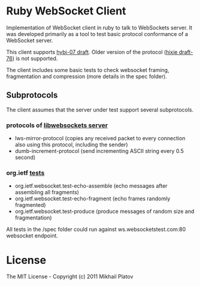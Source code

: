 # Ruby WebSocket Client

Implementation of WebSocket client in ruby to talk to WebSockets server. It was developed primarily as a tool to test basic protocol conformance of a WebSocket server.

This client supports [hybi-07 draft](http://tools.ietf.org/html/draft-ietf-hybi-thewebsocketprotocol-07). Older version of the protocol ([hixie draft-76](http://tools.ietf.org/html/draft-hixie-thewebsocketprotocol-76)) is not supported.

The client includes some basic tests to check websocket framing, fragmentation and compression (more details in the spec folder).


## Subprotocols
The client assumes that the server under test support several subprotocols.
### protocols of [libwebsockets server](http://git.warmcat.com/cgi-bin/cgit/libwebsockets/)
* lws-mirror-protocol (copies any received packet to every connection also using this protocol, including the sender)
* dumb-increment-protocol (send incrementing ASCII string every 0.5 second)

### org.ietf [tests](http://www.ietf.org/mail-archive/web/hybi/current/msg06781.html)
* org.ietf.websocket.test-echo-assemble (echo messages after assembling all fragments)
* org.ietf.websocket.test-echo-fragment (echo frames randomly fragmented)
* org.ietf.websocket.test-produce (produce messages of random size and fragmentation)


All tests in the /spec folder could run against ws.websocketstest.com:80 websocket endpoint.


# License

The MIT License - Copyright (c) 2011 Mikhail Platov
